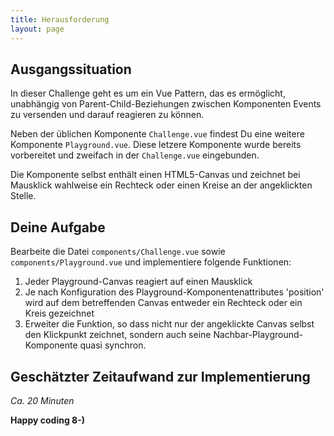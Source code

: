 ```yaml
---
title: Herausforderung
layout: page
---
```


## Ausgangssituation

In dieser Challenge geht es um ein Vue Pattern, das es ermöglicht, unabhängig von Parent-Child-Beziehungen zwischen Komponenten Events zu versenden und darauf reagieren zu können.

Neben der üblichen Komponente `Challenge.vue` findest Du eine weitere Komponente `Playground.vue`. Diese letzere Komponente wurde bereits vorbereitet und zweifach in der `Challenge.vue` eingebunden.

Die Komponente selbst enthält einen HTML5-Canvas und zeichnet bei Mausklick wahlweise ein Rechteck oder einen Kreise an der angeklickten Stelle.

## Deine Aufgabe

Bearbeite die Datei `components/Challenge.vue` sowie `components/Playground.vue` und implementiere folgende Funktionen:

1. Jeder Playground-Canvas reagiert auf einen Mausklick
2. Je nach Konfiguration des Playground-Komponentenattributes 'position' wird auf dem betreffenden Canvas entweder ein Rechteck oder ein Kreis gezeichnet
3. Erweiter die Funktion, so dass nicht nur der angeklickte Canvas selbst den Klickpunkt zeichnet, sondern auch seine Nachbar-Playground-Komponente quasi synchron.

## Geschätzter Zeitaufwand zur Implementierung

_Ca. 20 Minuten_

**Happy coding 8-)**
